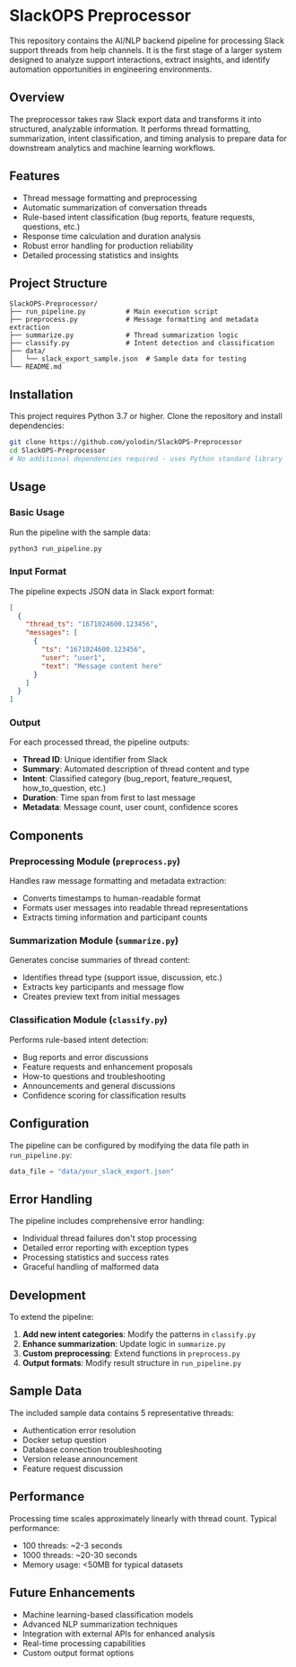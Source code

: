 # SlackOPS Preprocessor

This repository contains the AI/NLP backend pipeline for processing Slack support threads from help channels. It is the first stage of a larger system designed to analyze support interactions, extract insights, and identify automation opportunities in engineering environments.

## Overview

The preprocessor takes raw Slack export data and transforms it into structured, analyzable information. It performs thread formatting, summarization, intent classification, and timing analysis to prepare data for downstream analytics and machine learning workflows.

## Features

- Thread message formatting and preprocessing
- Automatic summarization of conversation threads
- Rule-based intent classification (bug reports, feature requests, questions, etc.)
- Response time calculation and duration analysis
- Robust error handling for production reliability
- Detailed processing statistics and insights

## Project Structure

```
SlackOPS-Preprocessor/
├── run_pipeline.py          # Main execution script
├── preprocess.py            # Message formatting and metadata extraction
├── summarize.py             # Thread summarization logic
├── classify.py              # Intent detection and classification
├── data/
│   └── slack_export_sample.json  # Sample data for testing
└── README.md
```

## Installation

This project requires Python 3.7 or higher. Clone the repository and install dependencies:

```bash
git clone https://github.com/yolodin/SlackOPS-Preprocessor
cd SlackOPS-Preprocessor
# No additional dependencies required - uses Python standard library
```

## Usage

### Basic Usage

Run the pipeline with the sample data:

```bash
python3 run_pipeline.py
```

### Input Format

The pipeline expects JSON data in Slack export format:

```json
[
  {
    "thread_ts": "1671024600.123456",
    "messages": [
      {
        "ts": "1671024600.123456",
        "user": "user1",
        "text": "Message content here"
      }
    ]
  }
]
```

### Output

For each processed thread, the pipeline outputs:

- **Thread ID**: Unique identifier from Slack
- **Summary**: Automated description of thread content and type
- **Intent**: Classified category (bug_report, feature_request, how_to_question, etc.)
- **Duration**: Time span from first to last message
- **Metadata**: Message count, user count, confidence scores

## Components

### Preprocessing Module (`preprocess.py`)

Handles raw message formatting and metadata extraction:
- Converts timestamps to human-readable format
- Formats user messages into readable thread representations
- Extracts timing information and participant counts

### Summarization Module (`summarize.py`)

Generates concise summaries of thread content:
- Identifies thread type (support issue, discussion, etc.)
- Extracts key participants and message flow
- Creates preview text from initial messages

### Classification Module (`classify.py`)

Performs rule-based intent detection:
- Bug reports and error discussions
- Feature requests and enhancement proposals
- How-to questions and troubleshooting
- Announcements and general discussions
- Confidence scoring for classification results

## Configuration

The pipeline can be configured by modifying the data file path in `run_pipeline.py`:

```python
data_file = "data/your_slack_export.json"
```

## Error Handling

The pipeline includes comprehensive error handling:
- Individual thread failures don't stop processing
- Detailed error reporting with exception types
- Processing statistics and success rates
- Graceful handling of malformed data

## Development

To extend the pipeline:

1. **Add new intent categories**: Modify the patterns in `classify.py`
2. **Enhance summarization**: Update logic in `summarize.py`
3. **Custom preprocessing**: Extend functions in `preprocess.py`
4. **Output formats**: Modify result structure in `run_pipeline.py`

## Sample Data

The included sample data contains 5 representative threads:
- Authentication error resolution
- Docker setup question
- Database connection troubleshooting
- Version release announcement
- Feature request discussion

## Performance

Processing time scales approximately linearly with thread count. Typical performance:
- 100 threads: ~2-3 seconds
- 1000 threads: ~20-30 seconds
- Memory usage: <50MB for typical datasets

## Future Enhancements

- Machine learning-based classification models
- Advanced NLP summarization techniques
- Integration with external APIs for enhanced analysis
- Real-time processing capabilities
- Custom output format options
